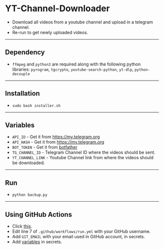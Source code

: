 # YT-Channel-Downloader
- Download all videos from a youtube channel and upload in a telegram channel.
- Re-run to get newly uploaded videos.
---
## Dependency
- `ffmpeg` and `python3` are required along with the following python libraries:
`pyrogram`, `tgcrypto`, `youtube-search-python`, `yt-dlp`, `python-decouple`
---
## Installation
- `sudo bash installer.sh`
---
## Variables
- `API_ID` - Get it from https://my.telegram.org
- `API_HASH` - Get it from https://my.telegram.org
- `BOT_TOKEN` - Get it from [botfather](t.me/botfather)
- `TG_CHANNEL_ID` - Telegram Channel ID where the videos should be sent.
- `YT_CHANNEL_LINK` - Youtube Channel link from where the videos should be downloaded.
---
## Run
- `python backup.py`
---
## Using GitHub Actions
- Click [this](https://github.com/buddhhu/Yt-Channel-Downloader/generate).
- Edit line 7 of `.github/workflows/run.yml` with your GitHub username.
- Add `GIT_EMAIL` with your email used in GitHub account, in secrets.
- Add [variables](#variables) in secrets.
